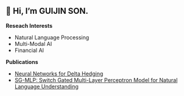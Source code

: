 __👋 Hi, I’m GUIJIN SON.__ 
---   
__Reseach Interests__
- Natural Language Processing
- Multi-Modal AI  
- Financial AI

__Publications__
- [Neural Networks for Delta Hedging](https://arxiv.org/abs/2112.10084)
- [SG-MLP: Switch Gated Multi-Layer Perceptron Model for Natural Language Understanding](https://doi.org/10.3745/PKIPS.y2021m11a.1116)
